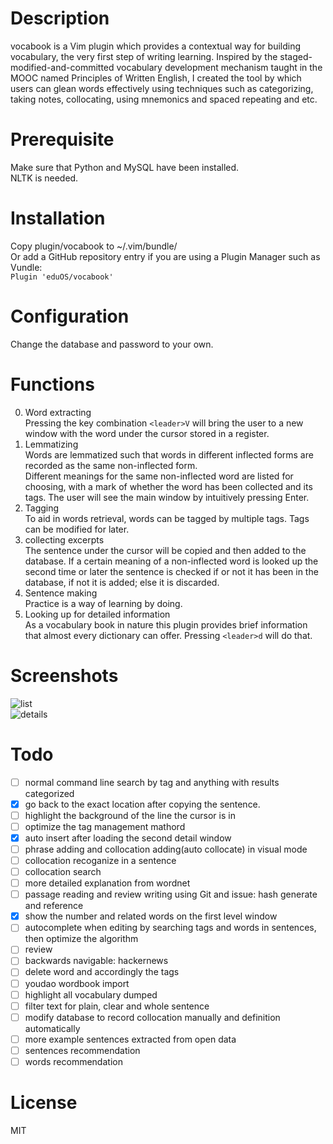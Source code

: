 # Description     
vocabook is a Vim plugin which provides a contextual way for building vocabulary, the very first step of writing learning. Inspired by the staged-modified-and-committed vocabulary development mechanism taught in the MOOC named Principles of Written English, I created the tool by which users can glean words effectively using techniques such as categorizing, taking notes, collocating, using mnemonics and spaced repeating and etc.     

# Prerequisite   
Make sure that Python and MySQL have been installed.   
NLTK is needed.

# Installation   
Copy plugin/vocabook to ~/.vim/bundle/     
Or add a GitHub repository entry if you are using a Plugin Manager such as Vundle:  
```Plugin 'eduOS/vocabook'```

# Configuration   
Change the database and password to your own.   
    
# Functions    
0. Word extracting       
    Pressing the key combination ```<leader>V``` will bring the user to a new window with the word under the cursor stored in a register.    
1. Lemmatizing       
    Words are lemmatized such that words in different inflected forms are recorded as the same non-inflected form.      
    Different meanings for the same non-inflected word are listed for choosing, with a mark of whether the word has been collected and its tags. The user will see the main window by intuitively pressing Enter.    
2. Tagging      
    To aid in words retrieval, words can be tagged by multiple tags. Tags can be modified for later.    
3. collecting excerpts       
    The sentence under the cursor will be copied and then added to the database. If a certain meaning of a non-inflected word is looked up the second time or later the sentence is checked if or not it has been in the database, if not it is added; else it is discarded.     
4. Sentence making     
    Practice is a way of learning by doing.     
5. Looking up for detailed information    
    As a vocabulary book in nature this plugin provides brief information that almost every dictionary can offer. Pressing ```<leader>d``` will do that.    

# Screenshots
![list](https://cloud.githubusercontent.com/assets/5717031/11235957/cbda86ca-8e10-11e5-8bc5-6c1c3698feb5.png)  
![details](https://cloud.githubusercontent.com/assets/5717031/11236982/f70dd0d4-8e17-11e5-8ea3-66901dabe46d.png)  
    
# Todo    
- [ ] normal command line search by tag and anything with results categorized    
- [x] go back to the exact location after copying the sentence.    
- [ ] highlight the background of the line the cursor is in    
- [ ] optimize the tag management mathord    
- [x] auto insert after loading the second detail window    
- [ ] phrase adding and collocation adding(auto collocate) in visual mode    
- [ ] collocation recoganize in a sentence    
- [ ] collocation search    
- [ ] more detailed explanation from wordnet    
- [ ] passage reading and review writing using Git and issue: hash generate and reference    
- [x] show the number and related words on the first level window    
- [ ] autocomplete when editing by searching tags and words in sentences, then optimize the algorithm    
- [ ] review    
- [ ] backwards navigable: hackernews    
- [ ] delete word and accordingly the tags    
- [ ] youdao wordbook import    
- [ ] highlight all vocabulary dumped    
- [ ] filter text for plain, clear and whole sentence    
- [ ] modify database to record collocation manually and definition automatically    
- [ ] more example sentences extracted from open data    
- [ ] sentences recommendation
- [ ] words recommendation
    
# License     
MIT    
